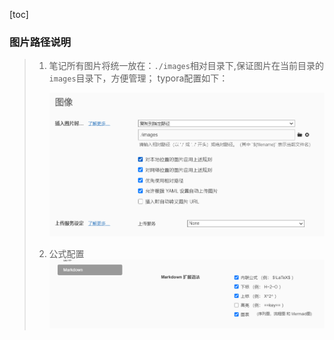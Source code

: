 [toc]

### 图片路径说明

> 1. 笔记所有图片将统一放在：`./images`相对目录下,保证图片在当前目录的`images`目录下，方便管理；
>    typora配置如下：
>
>    <img src="images/image-20201109213607613.png" alt="image-20201109213607613" style="zoom:50%;" />
>
> 2. 公式配置
>    <img src="images/image-20201109214108270.png" alt="image-20201109214108270" style="zoom:50%;" />